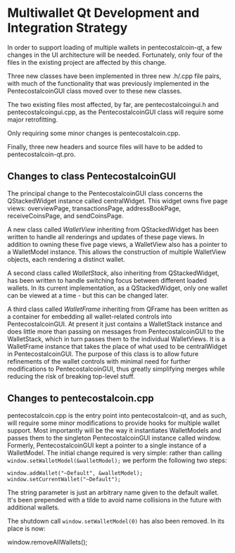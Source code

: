 Multiwallet Qt Development and Integration Strategy
===================================================

In order to support loading of multiple wallets in pentecostalcoin-qt, a few changes in the UI architecture will be needed.
Fortunately, only four of the files in the existing project are affected by this change.

Three new classes have been implemented in three new .h/.cpp file pairs, with much of the functionality that was previously
implemented in the PentecostalcoinGUI class moved over to these new classes.

The two existing files most affected, by far, are pentecostalcoingui.h and pentecostalcoingui.cpp, as the PentecostalcoinGUI class will require
some major retrofitting.

Only requiring some minor changes is pentecostalcoin.cpp.

Finally, three new headers and source files will have to be added to pentecostalcoin-qt.pro.

Changes to class PentecostalcoinGUI
---------------------------
The principal change to the PentecostalcoinGUI class concerns the QStackedWidget instance called centralWidget.
This widget owns five page views: overviewPage, transactionsPage, addressBookPage, receiveCoinsPage, and sendCoinsPage.

A new class called *WalletView* inheriting from QStackedWidget has been written to handle all renderings and updates of
these page views. In addition to owning these five page views, a WalletView also has a pointer to a WalletModel instance.
This allows the construction of multiple WalletView objects, each rendering a distinct wallet.

A second class called *WalletStack*, also inheriting from QStackedWidget, has been written to handle switching focus between
different loaded wallets. In its current implementation, as a QStackedWidget, only one wallet can be viewed at a time -
but this can be changed later.

A third class called *WalletFrame* inheriting from QFrame has been written as a container for embedding all wallet-related
controls into PentecostalcoinGUI. At present it just contains a WalletStack instance and does little more than passing on messages
from PentecostalcoinGUI to the WalletStack, which in turn passes them to the individual WalletViews. It is a WalletFrame instance
that takes the place of what used to be centralWidget in PentecostalcoinGUI. The purpose of this class is to allow future
refinements of the wallet controls with minimal need for further modifications to PentecostalcoinGUI, thus greatly simplifying
merges while reducing the risk of breaking top-level stuff.

Changes to pentecostalcoin.cpp
----------------------
pentecostalcoin.cpp is the entry point into pentecostalcoin-qt, and as such, will require some minor modifications to provide hooks for
multiple wallet support. Most importantly will be the way it instantiates WalletModels and passes them to the
singleton PentecostalcoinGUI instance called window. Formerly, PentecostalcoinGUI kept a pointer to a single instance of a WalletModel.
The initial change required is very simple: rather than calling `window.setWalletModel(&walletModel);` we perform the
following two steps:

	window.addWallet("~Default", &walletModel);
	window.setCurrentWallet("~Default");

The string parameter is just an arbitrary name given to the default wallet. It's been prepended with a tilde to avoid name collisions in the future with additional wallets.

The shutdown call `window.setWalletModel(0)` has also been removed. In its place is now:

window.removeAllWallets();
